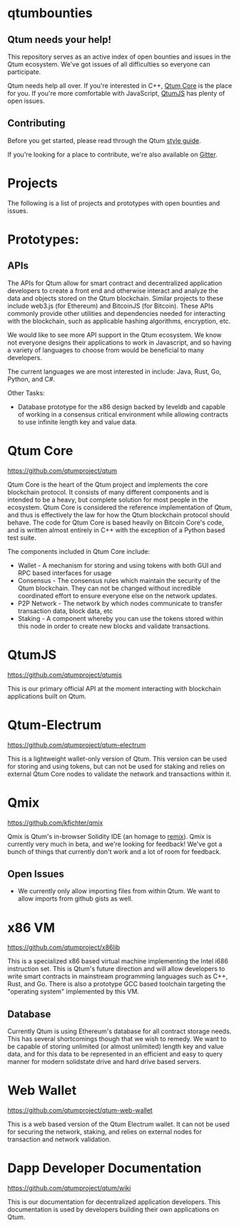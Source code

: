 # qtumbounties

## Qtum needs your help!

This repository serves as an active index of open bounties and issues in the Qtum ecosystem. We've got issues of all difficulties so everyone can participate.

Qtum needs help all over. If you're interested in C++, [Qtum Core](https://github.com/qtumproject) is the place for you. If you're more comfortable with JavaScript, [QtumJS](https://github.com/qtumproject/qtumjs) has plenty of open issues.

## Contributing

Before you get started, please read through the Qtum [style guide](https://docs.google.com/document/d/1ynIlt-lTPVvbxvjCKsAlQ0ctLMK1feEef0DN7JkCZSU/edit?usp=sharing). 

If you're looking for a place to contribute, we're also available on [Gitter](https://gitter.im/qtum-project/Lobby).

# Projects

The following is a list of projects and prototypes with open bounties and issues. 

# Prototypes:

## APIs

The APIs for Qtum allow for smart contract and decentralized application developers to create a front end and otherwise interact and analyze the data and objects stored on the Qtum blockchain. Similar projects to these include web3.js (for Ethereum) and BitcoinJS (for Bitcoin). These APIs commonly provide other utilities and dependencies needed for interacting with the blockchain, such as applicable hashing algorithms, encryption, etc. 

We would like to see more API support in the Qtum ecosystem. We know not everyone designs their applications to work in Javascript, and so having a variety of languages to choose from would be beneficial to many developers. 

The current languages we are most interested in include: Java, Rust, Go, Python, and C#. 

Other Tasks:

* Database prototype for the x86 design backed by leveldb and capable of working in a consensus critical environment while allowing contracts to use infinite length key and value data.

# Qtum Core
https://github.com/qtumproject/qtum

Qtum Core is the heart of the Qtum project and implements the core blockchain protocol. It consists of many different components and is intended to be a heavy, but complete solution for most people in the ecosystem. Qtum Core is considered the reference implementation of Qtum, and thus is effectively the law for how the Qtum blockchain protocol should behave. The code for Qtum Core is based heavily on Bitcoin Core's code, and is written almost entirely in C++ with the exception of a Python based test suite. 

The components included in Qtum Core include:

* Wallet - A mechanism for storing and using tokens with both GUI and RPC based interfaces for usage
* Consensus - The consensus rules which maintain the security of the Qtum blockchain. They can not be changed without incredible coordinated effort to ensure everyone else on the network updates. 
* P2P Network - The network by which nodes communicate to transfer transaction data, block data, etc
* Staking - A component whereby you can use the tokens stored within this node in order to create new blocks and validate transactions. 

# QtumJS
https://github.com/qtumproject/qtumjs

This is our primary official API at the moment interacting with blockchain applications built on Qtum. 

# Qtum-Electrum
https://github.com/qtumproject/qtum-electrum

This is a lightweight wallet-only version of Qtum. This version can be used for storing and using tokens, but can not be used for staking and relies on external Qtum Core nodes to validate the network and transactions within it. 

# Qmix
https://github.com/kfichter/qmix

Qmix is Qtum's in-browser Solidity IDE (an homage to [remix](https://remix.ethereum.org)). Qmix is currently very much in beta, and we're looking for feedback! We've got a bunch of things that currently don't work and a lot of room for feedback.

## Open Issues
- We currently only allow importing files from within Qtum. We want to allow imports from github gists as well.

# x86 VM
https://github.com/qtumproject/x86lib

This is a specialized x86 based virtual machine implementing the Intel i686 instruction set. This is Qtum's future direction and will allow developers to write smart contracts in mainstream programming languages such as C++, Rust, and Go. There is also a prototype GCC based toolchain targeting the "operating system" implemented by this VM.

## Database
Currently Qtum is using Ethereum's database for all contract storage needs. This has several shortcomings though that we wish to remedy. We want to be capable of storing unlimited (or almost unlimited) length key and value data, and for this data to be represented in an efficient and easy to query manner for modern solidstate drive and hard drive based servers.

# Web Wallet
https://github.com/qtumproject/qtum-web-wallet

This is a web based version of the Qtum Electrum wallet. It can not be used for securing the network, staking, and relies on external nodes for transaction and network validation. 

# Dapp Developer Documentation
https://github.com/qtumproject/qtum/wiki

This is our documentation for decentralized application developers. This documentation is used by developers building their own applications on Qtum.
